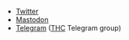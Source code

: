 * [Twitter](https://twitter.com/jiab77)
* [Mastodon](https://infosec.exchange/@jiab77)
* [Telegram](https://t.me/thcorg) ([THC](https://www.thc.org/) Telegram group)
